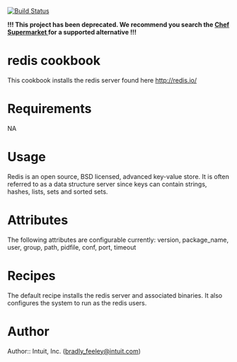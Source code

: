 [![Build Status](https://secure.travis-ci.org/intuit/redis-cookbook.png)](http://travis-ci.org/intuit/redis-cookbook)

**!!! This project has been deprecated.  We recommend you search the [Chef Supermarket ](https://supermarket.chef.io/) for a supported alternative !!!**

# redis cookbook

This cookbook installs the redis server found here http://redis.io/

# Requirements
NA

# Usage

Redis is an open source, BSD licensed, advanced key-value store. It is often referred to as a data structure server since keys can contain strings, hashes, lists, sets and sorted sets.

# Attributes
The following attributes are configurable currently:
version, package_name, user, group, path, pidfile, conf, port, timeout

# Recipes
The default recipe installs the redis server and associated binaries.  It also configures the system to run as the redis users.

# Author

Author:: Intuit, Inc. (<bradly_feeley@intuit.com>)
